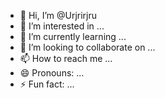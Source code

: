 - 👋 Hi, I’m @Urjrirjru
- 👀 I’m interested in ...
- 🌱 I’m currently learning ...
- 💞️ I’m looking to collaborate on ...
- 📫 How to reach me ...
- 😄 Pronouns: ...
- ⚡ Fun fact: ...

<!---
Urjrirjru/Urjrirjru is a ✨ special ✨ repository because its `README.md` (this file) appears on your GitHub profile.
You can click the Preview link to take a look at your changes.
--->
